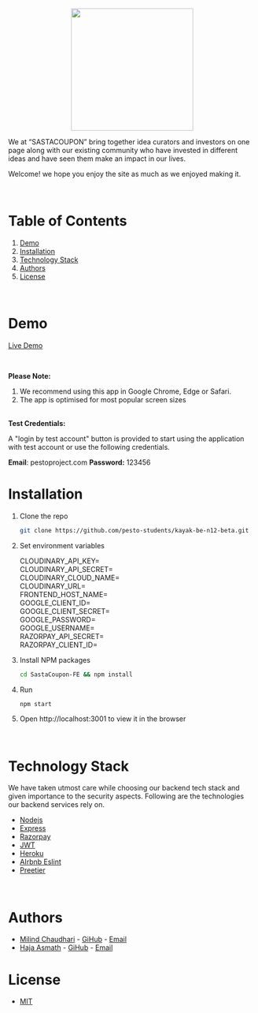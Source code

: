
<!-- PROJECT LOGO -->
<br />
<p align="center">
    <img src="https://i.postimg.cc/Th8JBMtQ/Site-Icon.png" width="248px" >
</p>
We at “SASTACOUPON” bring together idea curators
and investors on one page along with our
existing community who have invested in
different ideas and have seen them make an
impact in our lives.


Welcome! we hope you enjoy the site as much as we enjoyed making it.
 
  
<!-- TABLE OF CONTENTS -->
<br/>

# Table of Contents

1. [Demo](#demo)
2. [Installation](#installation)
3. [Technology Stack](#technology-stack)
4. [Authors](#authors)
5. [License](#license)

<br/>

# Demo

[Live Demo](https://hajaasmath.github.io/SastaCoupon-FE/#/)

<br/>

<b>Please Note:</b>

1. We recommend using this app in Google Chrome, Edge or Safari.
2. The app is optimised for most popular screen sizes


<br/>
<b>Test Credentials:</b>

A "login by test account" button is provided to start using the application with test account or use the following credentials.

<span><b>Email</b>:  pestoproject.com</span>
<span><b>Password:</b> 123456</span>

# Installation

1. Clone the repo
    ```sh
    git clone https://github.com/pesto-students/kayak-be-n12-beta.git
    ```
2. Set environment variables

   CLOUDINARY_API_KEY=<br />
   CLOUDINARY_API_SECRET= <br/>
   CLOUDINARY_CLOUD_NAME= <br/>
   CLOUDINARY_URL= <br/>
   FRONTEND_HOST_NAME= <br/>
   GOOGLE_CLIENT_ID= <br/>
   GOOGLE_CLIENT_SECRET= <br/>
   GOOGLE_PASSWORD= <br/>
   GOOGLE_USERNAME= <br/>
   RAZORPAY_API_SECRET= <br/>
   RAZORPAY_CLIENT_ID= <br/>

3. Install NPM packages
    ```sh
    cd SastaCoupon-FE && npm install
    ```
4. Run
    ```sh
    npm start
    ```
5. Open http://localhost:3001 to view it in the browser

<br/>

# Technology Stack

We have taken utmost care while choosing our backend tech stack and given importance to the security aspects. Following are the technologies our backend services rely on.

- [Nodejs](https://nodejs.org/)
- [Express](https://expressjs.com/)
- [Razorpay](https://razorpay.com/)
- [JWT](https://jwt.io/)
- [Heroku](https://heroku.com/)
- [AIrbnb Eslint](https://www.npmjs.com/package/eslint-config-airbnb)
- [Preetier](https://prettier.io/)

<br/>

# Authors

- [Milind Chaudhari](https://www.linkedin.com/in/milind-chaudhari-6b5807129/) - [GiHub](https://github.com/Milind220397) - [Email](milind220397.com)
- [Haja Asmath](https://www.linkedin.com/in/abhijain2618) - [GiHub](https://github.com/HajaAsmath) - [Email](hajawork21@gmail.com)

# License

- [MIT](https://opensource.org/licenses/MIT)
